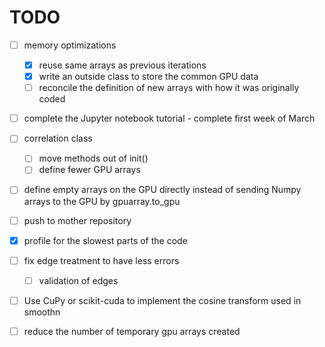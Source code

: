 # TODO
- [ ] memory optimizations
    - [x] reuse same arrays as previous iterations
    - [x] write an outside class to store the common GPU data
    - [ ] reconcile the definition of new arrays with how it was originally coded

- [ ] complete the Jupyter notebook tutorial - complete first week of March

- [ ] correlation class
    - [ ] move methods out of init()
    - [ ] define fewer GPU arrays

- [ ] define empty arrays on the GPU directly instead of sending Numpy arrays to the GPU by gpuarray.to_gpu

- [ ] push to mother repository

- [x] profile for the slowest parts of the code

- [ ] fix edge treatment to have less errors
    - [ ] validation of edges
- [ ] Use CuPy or scikit-cuda to implement the cosine transform used in smoothn

- [ ] reduce the number of temporary gpu arrays created
